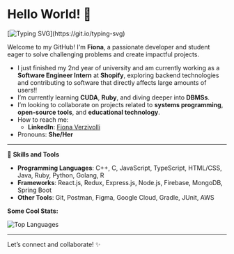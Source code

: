 # Hello World! 👋

[![Typing SVG](https://readme-typing-svg.herokuapp.com?lines=Hi,+I'm+Fiona+!;I'm+a+Developer!;I+love+coding+and+learning!)](https://git.io/typing-svg)

Welcome to my GitHub! I'm **Fiona**, a passionate developer and student eager to solve challenging problems and create impactful projects.
- I just finished my 2nd year of university and am currently working as a **Software Engineer Intern** at **Shopify**, exploring backend technologies and contributing to software that directly affects large amounts of users!! 
- I’m currently learning **CUDA**, **Ruby**, and diving deeper into **DBMSs**.  
- I’m looking to collaborate on projects related to **systems programming**, **open-source tools**, and **educational technology**.  
- How to reach me:  
  - **LinkedIn**: [Fiona Verzivolli](https://www.linkedin.com/in/fiona-verzivolli)  
- Pronouns: **She/Her**  
---

🔨 **Skills and Tools**  
- **Programming Languages**: C++, C, JavaScript, TypeScript, HTML/CSS, Java, Ruby, Python, Golang, R
- **Frameworks**: React.js, Redux, Express.js, Node.js, Firebase, MongoDB, Spring Boot  
- **Other Tools**: Git, Postman, Figma, Google Cloud, Gradle, JUnit, AWS

**Some Cool Stats:**

![Top Languages](https://github-readme-stats.vercel.app/api/top-langs/?username=FionaVerzivolli&layout=compact&theme=radical)

---
Let’s connect and collaborate! ✨
